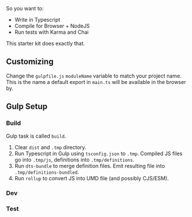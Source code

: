 
So you want to:
- Write in Typescript
- Compile for Browser + NodeJS
- Run tests with Karma and Chai

This starter kit does exactly that.

## Customizing

Change the `gulpfile.js` `moduleName` variable to match your
project name. This is the name a default export in `main.ts`
will be available in the browser by.

## Gulp Setup

### Build

Gulp task is called `build`.

1. Clear `dist` and `.tmp` directory.
2. Run Typescript in Gulp using `tsconfig.json` to `.tmp`. Compiled
JS files go into `.tmp/js`, definitions into `.tmp/definitions`.
3. Run `dts-bundle` to merge definition files. Emit resulting file
into `.tmp/definitions-bundled`.
4. Run `rollup` to convert JS into UMD file (and possibly CJS/ESM).

### Dev


### Test